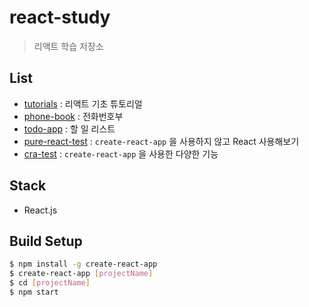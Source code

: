 # react-study

> 리액트 학습 저장소

## List
- [tutorials](https://github.com/JESS2/react-study/tree/master/tutorials) : 리액트 기초 튜토리얼
- [phone-book](https://github.com/JESS2/react-study/tree/master/phone-book) : 전화번호부
- [todo-app](https://github.com/JESS2/react-study/tree/master/todo-app) : 할 일 리스트
- [pure-react-test](https://github.com/JESS2/react-study/tree/master/pure-react-test) : `create-react-app` 을 사용하지 않고 React 사용해보기
- [cra-test](https://github.com/JESS2/react-study/tree/master/cra-test) : `create-react-app` 을 사용한 다양한 기능

## Stack
- React.js

## Build Setup
```bash
$ npm install -g create-react-app
$ create-react-app [projectName]
$ cd [projectName]
$ npm start
```
